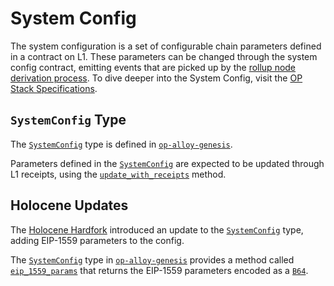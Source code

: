 # System Config

The system configuration is a set of configurable chain parameters
defined in a contract on L1. These parameters can be changed through
the system config contract, emitting events that are picked up by
the [rollup node derivation process][derivation]. To dive deeper
into the System Config, visit the [OP Stack Specifications][specs].

## `SystemConfig` Type

The [`SystemConfig`][sc] type is defined in [`op-alloy-genesis`][genesis].

Parameters defined in the [`SystemConfig`][sc] are expected to be updated
through L1 receipts, using the [`update_with_receipts`][update] method.

## Holocene Updates

The [Holocene Hardfork][holocene] introduced an update to the [`SystemConfig`][sc]
type, adding EIP-1559 parameters to the config.

The [`SystemConfig`][sc] type in [`op-alloy-genesis`][genesis] provides a method
called [`eip_1559_params`][eip] that returns the EIP-1559 parameters encoded as
a [`B64`][b64].

[holocene]: https://specs.optimism.io/protocol/holocene/overview.html
[b64]: https://docs.rs/alloy-primitives/latest/alloy_primitives/aliases/type.B64.html
[eip]: https://docs.rs/op-alloy-genesis/latest/op_alloy_genesis/system/struct.SystemConfig.html#method.eip_1559_params
[update]: https://docs.rs/op-alloy-genesis/latest/op_alloy_genesis/system/struct.SystemConfig.html#method.update_with_receipts
[sc]: https://docs.rs/op-alloy-genesis/latest/op_alloy_genesis/system/struct.SystemConfig.html
[specs]: https://specs.optimism.io/protocol/system-config.html#system-config
[derivation]: https://specs.optimism.io/protocol/derivation.html
[genesis]: https://crates.io/crates/op-alloy-genesis
